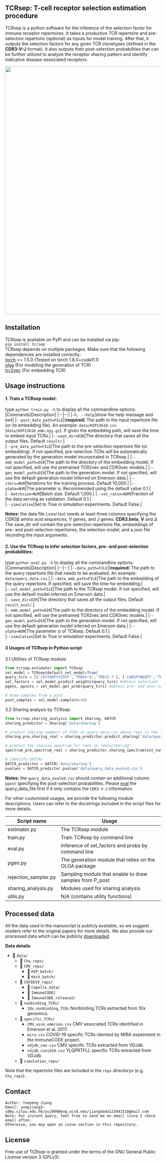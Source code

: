 ## TCRsep: T-cell receptor selection estimation procedure
TCRsep is a python software for the inference of the selection factor for immune receptor repertoires. It takes a productive TCR repertoire and pre-selection repertoire (optional) as inputs for model training. After that, it outputs the selection factors for any given TCR clonetypes (defined in the __CDR3-V-J__ format). It also outputs their post-selection probabilities that can be further utilized to analyze the receptor sharing pattern and identify indicative disease-associated receptors. 
 <br />

<img src="https://github.com/jiangdada1221/TCRsep/blob/main/figs/workflow_github.png" width="800"> <br />

## Installation
TCRsep is available on PyPI and can be installed via pip: <br />
 ```pip install tcrsep``` <br />
TCRsep depends on multiple packages. Make sure that the following dependencies are installed correctly: <br /> [torch](https://pytorch.org/get-started/previous-versions/#v180) >= 1.5.0 (Tested on torch 1.8.0+cuda11.1)<br />
[olga](https://github.com/statbiophys/OLGA) (For modeling the generation of TCR) <br />
[tcr2vec](https://github.com/jiangdada1221/TCR2vec) (For embedding TCR) 

## Usage instructions
#### 1. Train a TCRsep model: 
type `python train.py -h` to display all the commandline options: 
|Commands|Description|
|--|--|
|`-h, --help`|show the help message and exit|
|`--post_data_path=FILE`|(__required__) The path to the input repertoire file (or its embedding file). An example: `data/HIP13610.csv` (`data/HIP13610_emb.npy.gz`). If given the embedding path, will save the time to embed input TCRs.| 
|`--save_dir=DIR`|The directory that saves all the output files. Default `result/`.|  
|`--pre_data_path=FILE`|The path to the pre-selection repertoire file (or embedding). If not specified, pre-selection TCRs will be automatically generated by the generation model incorporated in TCRsep.|
|`--emb_model_path=DIR`|The path to the directory of the embedding model. If not specified, will use the pretrained TCR2vec and CDR3vec models.|
|`--gen_model_path=DIR`|The path to the generation model. If not specified, will use the default generation model inferred on Emerson data.|
|`--iters=NUM`|Iterations for the training process. Default 10,000.|
|`--alpha=NUM`|The parameter α. Recommended using the default value 0.1.|                       
|`--batchsize=NUM`|Batch size. Default 1,000.|
|`--val_ratio=NUM`|Fraction of the data serving as validation. Default 0.1.|  
|`--simulation`|Set to True in simulation experiments. Default False.|

__Notes:__ the data file (.csv/.tsv) needs at least three columns specifying the CDR3β amino acid sequences, V genes, and J genes: __CDR3.beta__, __V__ and __J__. The save_dir will contain the pre-selection repertoire file, embeddings of pre- and post-selection repertoires, the selection model, and a json file recording the input arguments.  

#### 2. Use the TCRsep to infer selection factors, pre- and post-selection probabilities:
type `python eval.py -h` to display all the commandline options:
|Commands|Description|
|--|--|
|`--data_path=FILE`|(__required__) The path to the query repertoire file that needs to be evaluated. An example: `data/query_data.csv`.| 
|`--data_emb_path=FILE`|The path to the embedding of the query repertoire. If specified, will save the time for embedding.|  
|`--sel_model_path=FILE`|The path to the TCRsep model. If not specified, will use the default model inferred on Emerson data.|  
|`--save_dir=DIR`|The directory that saves all the output files. Default `result_eval/`.|  
|`--emb_model_path=DIR`|The path to the directory of the embedding model. If not specified, will use the pretrained TCR2vec and CDR3vec models.|
|`--gen_model_path=DIR`|The path to the generation model. If not specified, will use the default generation model inferred on Emerson data.|
|`--alpha=NUM`|The parameter α of TCRsep. Default 0.1.|                       
|`--simulation`|Set to True in simulation experiments. Default False.|

#### 3 Usages of TCRsep in Python script
3.1 Utilities of TCRsep module:
```python
from tcrsep.estimator import TCRsep
sel_model = TCRsep(default_sel_model=True)
query_tcrs = [['CASTQKPSYEQYF','TRBV6-9','TRBJ2-7'], ['CARGPYNEQFF','TRBV6-9','TRBJ2-1']]
sel_factors = sel_model.predict_weights(query_tcrs) #obtain selection factors
pgens, pposts = sel_model.get_prob(query_tcrs) #obtain pre- and post-selection probs 

# draw samples from p_post
post_samples = sel_model.sample(n=10)
```
3.2 Sharing analysis by TCRsep:
```python
from tcrsep.sharing_analysis import Sharing, DATCR
sharing_predictor = Sharing('data/sharing')

# predict sharing numbers of TCRs in query_data.csv among reps in the folder, "data/sharing"
sharing_pre,sharing_real = sharing_predictor.predict_sharing('data/query_data_evaled.csv') 

# predict the sharing spectrum for reps in "data/sharing"
spectrum_pre,spectrum_real = sharing_predictor.sharing_spectrum(est_num=100000) 

# identify DATCRs
DATCR_predictor = DATCR('data/sharing')
pvalues = DATCR_predictor.pvalue('data/query_data_evaled.csv')
```
__Notes:__ the `query_data_evaled.csv` should contain an additional column `ppost` specifying the post-selection probabilities. Please [eval](https://github.com/jiangdada1221/TCRsep?tab=readme-ov-file#2-use-the-tcrsep-to-infer-selection-factors-pre--and-post-selection-probabilities) the query_data_file first if it only contains the `CDR3-V-J` information.  

For other customized usages, we provide the following module descriptions. Users can refer to the docstrings included in the script files for more details.

| Script name                                    | Usage                                              |    
|------------------------------------------------|----------------------------------------------------|
| estimator.py                              | The TCRsep module                                  |
| train.py                                  | Train TCRsep by command line                       |
| eval.py                                   | Inference of sel_factors and probs by command line |
| pgen.py                                   | The generation module that relies on the OLGA package|
| rejection_sampler.py                      | Sampling module that enable to draw samples from P_post      |
| sharing_analysis.py                       | Modules used for sharing analysis                      |
| utils.py                                  | N/A (contains utility functions)                  |

## Processed data
All the data used in the manuscript is publicly available, so we suggest readers refer to the original papers for more details. We also provide our processed data which can be publicly [downloaded](https).

__Data details__:
- 📁 `data/` 
  - 📁 `Chu_reps/`
  - 📁 `CMV_reps/`
    - 📁 `HIP_batch/`
    - 📁 `Keck_batch/`
  - 📁 `COVID19_reps/`
    - 📁 `Capelle_data/`
    - 📁 `ImmuneCODE/`
    - 📁 `ImmuneCODE_release2/`
  - 📁 `nonbinding_TCRs/`
    - `10x_nonbinding_TCRs` Nonbinding TCRs extracted from 10x genomics. 
  - 📁 `specific_TCRs/`
    - `CMV_asso_emerson.csv` CMV associated TCRs identified in Emerson et al. 2017.
    - `mira.csv` COVID-19 specific TCRs identied by MIRA expeirment in the ImmuneCODE project.
    - `vdjdb_cmv.csv` CMV specific TCRs extracted from VDJdb
    - `vdjdb_covid19.csv` YLQPRTFLL specific TCRs extracted from VDJdb
  - 📁 `simulation_reps/`  

Note that the repertoire files are included in the `reps` directorys (e.g. `Chu_reps`).

## Contact
```
Author: Yuepeng Jiang
Email: yuepjiang3-c@my.cityu.edu.hk/yuj009@eng.ucsd.edu/jiangdada12344321@gmail.com
Note: For instant query, feel free to send me an email since I check email often. 
Otherwise, you may open an issue section in this repository.
```

## License

Free use of TCRsep is granted under the terms of the GNU General Public License version 3 (GPLv3).

<!-- ## Citation 
```
@article{jiang2023deep,
  title={Deep autoregressive generative models capture the intrinsics embedded in T-cell receptor repertoires},
  author={Jiang, Yuepeng and Li, Shuai Cheng},
  journal={Briefings in Bioinformatics},
  volume={24},
  number={2},
  pages={bbad038},
  year={2023},
  publisher={Oxford University Press}
}
``` -->
